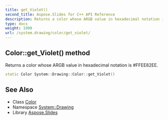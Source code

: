 ```yaml
---
title: get_Violet()
second_title: Aspose.Slides for C++ API Reference
description: Returns a color whose ARGB value in hexadecimal notation is #FFEE82EE.
type: docs
weight: 1990
url: /system.drawing/color/get_violet/
---
```

## Color::get_Violet() method


Returns a color whose ARGB value in hexadecimal notation is #FFEE82EE.

```cpp
static Color System::Drawing::Color::get_Violet()
```

## See Also

* Class [Color](../)
* Namespace [System::Drawing](../../)
* Library [Aspose.Slides](../../../)